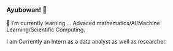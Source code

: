 ###  Ayubowan! 👋


 🌱 I’m currently learning ... Advaced mathematics/AI/Machine Learning/Scientific Computing.
 
 I am Currently an Intern as a data analyst as well as researcher.
 

<!--
**SHandapangoda/SHandapangoda** is a ✨ _special_ ✨ repository because its `README.md` (this file) appears on your GitHub profile.

Here are some ideas to get you started:
!


-
-->
